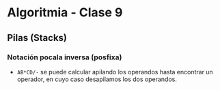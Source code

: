 Algoritmia - Clase 9
====================

Pilas (Stacks)
--------------

### Notación pocala inversa (posfixa)

-   `AB*CD/-` se puede calcular apilando los operandos hasta encontrar un operador, en cuyo caso desapilamos los dos operandos.

